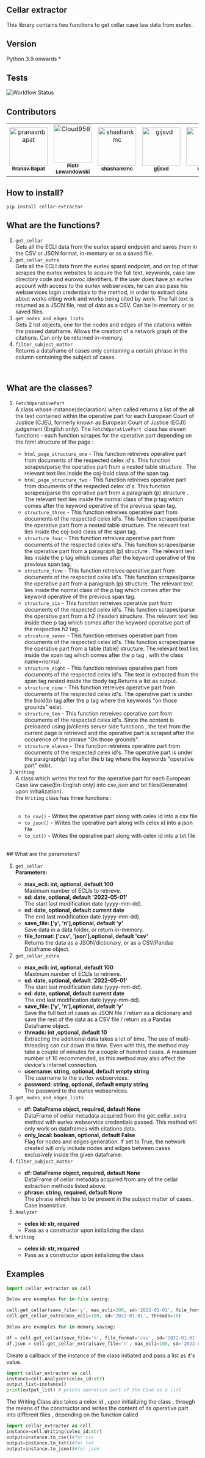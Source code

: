 ## Cellar extractor
This library contains two functions to get cellar case law data from eurlex.

## Version
Python 3.9 onwards * 

## Tests
![Workflow Status](https://github.com/maastrichtlawtech/extraction_libraries/actions/workflows/github-actions.yml/badge.svg)


## Contributors

<!-- readme: contributors,gijsvd -start -->
<table>
<tr>
    <td align="center">
        <a href="https://github.com/pranavnbapat">
            <img src="https://avatars.githubusercontent.com/u/7271334?v=4" width="100;" alt="pranavnbapat"/>
            <br />
            <sub><b>Pranav Bapat</b></sub>
        </a>
    </td>
    <td align="center">
        <a href="https://github.com/Cloud956">
            <img src="https://avatars.githubusercontent.com/u/24865274?v=4" width="100;" alt="Cloud956"/>
            <br />
            <sub><b>Piotr Lewandowski</b></sub>
        </a>
    </td>
    <td align="center">
        <a href="https://github.com/shashankmc">
            <img src="https://avatars.githubusercontent.com/u/3445114?v=4" width="100;" alt="shashankmc"/>
            <br />
            <sub><b>shashankmc</b></sub>
        </a>
    </td>
    <td align="center">
        <a href="https://github.com/gijsvd">
            <img src="https://avatars.githubusercontent.com/u/31765316?v=4" width="100;" alt="gijsvd"/>
            <br />
            <sub><b>gijsvd</b></sub>
        </a>
    </td>
       <td align="center">
        <a href="https://github.com/venvis">
            <img src="https://avatars.githubusercontent.com/venvis" width="100;" alt="venvis"/>
            <br />
            <sub><b>venvis</b></sub>
        </a>
    </td>
</tr>
</table>
<!-- readme: contributors,gijsvd -end -->

## How to install?
<code>pip install cellar-extractor</code>

## What are the functions?
<ol>
    <li><code>get_cellar</code></li>
    Gets all the ECLI data from the eurlex sparql endpoint and saves them in the CSV or JSON format, in-memory or as a saved file.
    <br>
    <li><code>get_cellar_extra</code></li>
    Gets all the ECLI data from the eurlex sparql endpoint, and on top of that scrapes the eurlex websites to acquire 
    the full text, keywords, case law directory code and eurovoc identifiers. If the user does have an eurlex account with access to the eurlex webservices, he can also 
    pass his webservices login credentials to the method, in order to extract data about works citing work and works 
    being cited by work. The full text is returned as a JSON file, rest of data as a CSV.  Can be in-memory or as saved files.
    <li><code>get_nodes_and_edges_lists</code></li>
    Gets 2 list objects, one for the nodes and edges of the citations within the passed dataframe.
    Allows the creation of a network graph of the citations. Can only be returned in-memory.
    <li><code>filter_subject_matter</code></li>
    Returns a dataframe of cases only containing a certain phrase in the column containing the subject of cases.
    
</ol>
<br>
<h2> What are the classes?</h2>
<ol>
    <li><code>FetchOperativePart</code></li>
    A class whose instance(declaration) when called returns a list of the all the text contained within the operative part for each European Court of Justice (CJEU, formerly known as European Court of Justice (ECJ)) judgement (English only).  The <code>FetchOperativePart </code>class has eleven functions - each function scrapes for the operative part depending on the html structure of the page :
    <ul>
        <li><code>html_page_structure_one</code> -  This function retreives operative part from documents of the respected celex id's. 
         This function scrapes/parse the operative part from a nested
         table structure . The relevant text lies inside the coj-bold class of the span tag.</li>
        <li><code>html_page_structure_two</code> - This function retreives operative part from documents of the respected celex id's. 
         This function scrapes/parse the operative part from a paragraph
         (p) structure . The relevant text lies inside the normal class of the p tag which
         comes after the keyword operative of the previous span tag.</li>
        <li><code>structure_three</code> - This function retreives operative part from documents of the respected celex id's. 
         This function scrapes/parse the operative part from a nested
         table structure. The relevant text lies inside the coj-bold class of the span tag.</li>
        <li><code>structure_four</code> - This function retreives operative part from documents of the respected celex id's. 
         This function scrapes/parse the operative part from a paragraph
         (p) structure . The relevant text lies inside the p  tag which comes after the
         keyword operative of the previous span tag.</li>
        <li><code>structure_five</code> - This function retreives operative part from documents of the respected celex id's. 
         This function scrapes/parse the operative part from a paragraph
         (p) structure. The relevant text lies inside the normal class of the p tag which
         comes after the keyword operative of the previous span tag.</li>
        <li><code>structure_six</code> - This function retreives operative part from documents of the respected celex id's. 
         This function scrapes/parse the operative part from a h2 (header) structure.
         The relevant text lies inside thee p tag which comes after the keyword operative 
         part of the respective h2  tag.</li>
        <li><code>strcuture_seven</code> -  This function retreives operative part from documents of the respected celex id's.
         This function scrapes/parse the operative part from a table
         (table) structure. The relevant text lies inside the span tag which comes after 
         the p tag , with the class name=normal.</li>
        <li><code>structure_eight</code> - This function retreives operative part from documents of the respected celex id's.
         The text is extracted from the span tag nested inside 
         the tbody tag.Returns a list as output. </li>
        <li><code>structure_nine</code> -  This function retreives operative part from documents of the respected celex id's.
         The operative part is under the bold(b)
         tag after the p tag where the keywords "on those grounds" exist. </li>
        <li><code>structure_ten</code> -  This function retreives operative part from documents of the respected celex id's.
         Since the ocntent is preloaded using js/clients
         server side functions , the text from the current page is retrieved and the 
         operative part is scraped after the occurence of the phrase
         "On those grounds".</li>
        <li><code>structure_eleven</code> -  This function retreives operative part from documents of the respected celex id's.
         The operative part is under the paragraph(p)
         tag after the b tag where the keywords "operative part" exist. </li>
    </ul>
    <li><code>Writing</code></li>
    A class which writes the text for the operative part for each European Case law case(En-English only) into csv,json and txt files(Generated upon initialization).<br>
    the <code>Writing</code> class has three functions : <br><br>
    <ul>
        <li><code>to_csv()</code> - Writes the operative part along with celex id into a csv file</li>
        <li><code>to_json()</code> - Writes the operative part along with celex id into a json file</li>
        <li><code>to_txt()</code> - Writes the operative part along with celex id into a txt file</li>
    </ul>
    <br>
</ol>
## What are the parameters?
<ol>
    <li><code>get_cellar</code></li>
    <strong>Parameters:</strong>
    <ul>
        <li><strong>max_ecli: int, optional, default 100</strong></li>
        Maximum number of ECLIs to retrieve.
        <li><strong>sd: date, optional, default '2022-05-01'</strong></li>
        The start last modification date (yyyy-mm-dd).
        <li><strong>ed: date, optional, default current date</strong></li>
        The end last modification date (yyyy-mm-dd).
        <li><strong>save_file: ['y', 'n'],optional, default 'y'</strong></li>
        Save data in a data folder, or return in-memory.
        <li><strong>file_format: ['csv', 'json'],optional, default 'csv'</strong></li>
        Returns the data as a JSON/dictionary, or as a CSV/Pandas Dataframe object.
    </ul>
    <li><code>get_cellar_extra</code></li>
    <ul> 
        <li><strong>max_ecli: int, optional, default 100</strong></li>
        Maximum number of ECLIs to retrieve.
        <li><strong>sd: date, optional, default '2022-05-01'</strong></li>
        The start last modification date (yyyy-mm-dd).
        <li><strong>ed: date, optional, default current date</strong></li>
        The end last modification date (yyyy-mm-dd).
        <li><strong>save_file: ['y', 'n'],optional, default 'y'</strong></li>
        Save the full text of cases as JSON file / return as a dictionary and save the rest of
        the data as a CSV file / return as a Pandas Dataframe object.
        <li><strong>threads: int ,optional, default 10</strong></li>
        Extracting the additional data takes a lot of time. The use of multi-threading can cut down this time.
        Even with this, the method may take a couple of minutes for a couple of hundred cases. A maximum number
        of 10 recommended, as this method may also affect the device's internet connection.
        <li><strong>username: string, optional, default empty string</strong></li>
        The username to the eurlex webservices.
        <li><strong>password: string, optional, default empty string</strong></li>
        The password to the eurlex webservices.
        <br>
    </ul>
    <li><code>get_nodes_and_edges_lists</code></li>
    <ul>
        <li><strong>df: DataFrame object, required, default None</strong></li>
        DataFrame of cellar metadata acquired from the get_cellar_extra method with eurlex webservice credentials passed.
        This method will only work on dataframes with citations data.
        <li><strong>only_local: boolean, optional, default False</strong></li>
        Flag for nodes and edges generation. If set to True, the network created will only include nodes and edges between 
        cases exclusively inside the given dataframe.
    </ul>
    <li><code>filter_subject_matter</code></li>
    <ul>
        <li><strong>df: DataFrame object, required, default None</strong></li>
        DataFrame of cellar metadata acquired from any of the cellar extraction methods listed above.
        <li><strong>phrase: string, required, default None</strong></li>
        The phrase which has to be present in the subject matter of cases. Case insensitive.
    </ul>
     <li><code>Analyzer</code></li>
    <ul>
        <li><strong>celex id: str, required</strong></li>
        <li>Pass as a constructor upon initializing the class</li>
    </ul>
    <li><code>Writing</code></li>
        <ul>
        <li><strong>celex id: str, required</strong></li>
            <li>Pass as a constructor upon initializing the class</li>
    </ul>
    
</ol>


## Examples
```python
import cellar_extractor as cell

Below are examples for in-file saving:

cell.get_cellar(save_file='y', max_ecli=200, sd='2022-01-01', file_format='csv')
cell.get_cellar_extra(max_ecli=100, sd='2022-01-01', threads=10)

Below are examples for in-memory saving:

df = cell.get_cellar(save_file='n', file_format='csv', sd='2022-01-01', max_ecli=1000)
df,json = cell.get_cellar_extra(save_file='n', max_ecli=100, sd='2022-01-01', threads=10)
```
<p>Create a callback of the instance of the class initiated and pass a list as it's value.</p>

```python
import cellar_extractor as cell
instance=cell.Analyzer(celex_id:str)
output_list=instance()
print(output_list) # prints operative part of the Case as a list
```


<p>The Writing Class also takes a celex id , upon initializing the class , through the means of the constructor and writes the content of its operative part into different files , depending on the function called</p>

```python
import cellar_extractor as cell
instance=cell.Writing(celex_id:str)
output=instance.to_csv()#for csv
output=instance.to_txt()#for txt
output=instance.to_json()#for json

```
